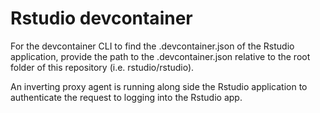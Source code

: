 # Rstudio devcontainer

For the devcontainer CLI to find the .devcontainer.json of the Rstudio application, provide the path to the .devcontainer.json relative to the root folder of this repository (i.e. rstudio/rstudio).

An inverting proxy agent is running along side the Rstudio application to authenticate the request to logging into the Rstudio app. 
